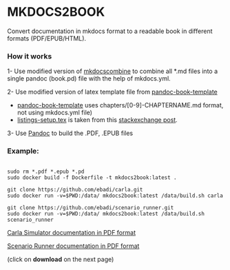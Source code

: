 # MKDOCS2BOOK
Convert documentation in mkdocs format to a readable book in different formats (PDF/EPUB/HTML).

### How it works

1- Use modified version of [mkdocscombine](https://github.com/twardoch/mkdocs-combine.git) to combine all *.md files into a single pandoc (book.pd) file with the help of mkdocs.yml. 

2- Use modified version of latex template file from [pandoc-book-template](https://github.com/wikiti/pandoc-book-template.git)

* [pandoc-book-template](https://github.com/wikiti/pandoc-book-template.git) uses chapters/[0-9]-CHAPTERNAME.md format, not using mkdocs.yml file)
* [listings-setup.tex](listings-setup.tex)  is taken from this [stackexchange post](https://tex.stackexchange.com/questions/179926/pandoc-markdown-to-pdf-without-cutting-off-code-block-lines-that-are-too-long).
    

3- Use [Pandoc](https://pandoc.org/) to build the .PDF, .EPUB files

### Example:

```

sudo rm *.pdf *.epub *.pd
sudo docker build -f Dockerfile -t mkdocs2book:latest .

git clone https://github.com/ebadi/carla.git
sudo docker run -v=$PWD:/data/ mkdocs2book:latest /data/build.sh carla

git clone https://github.com/ebadi/scenario_runner.git
sudo docker run -v=$PWD:/data/ mkdocs2book:latest /data/build.sh scenario_runner

```


[Carla Simulator documentation in PDF format](carla0.9.11.pdf)

[Scenario Runner documentation in PDF format](scenario_runner.pdf)

(click on **download** on the next page)
